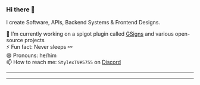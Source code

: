 ### Hi there 👋

I create Software, APIs, Backend Systems & Frontend Designs.

🔭 I’m currently working on a spigot plugin called [GSigns](https://github.com/StylexTV/GSigns/) and various open-source projects  
⚡ Fun fact: Never sleeps 💤  
😄 Pronouns: he/him  
📫 How to reach me: `StylexTV#5755` on [Discord](https://discord.com/)

---

<!--START_SECTION:activity-->

---
